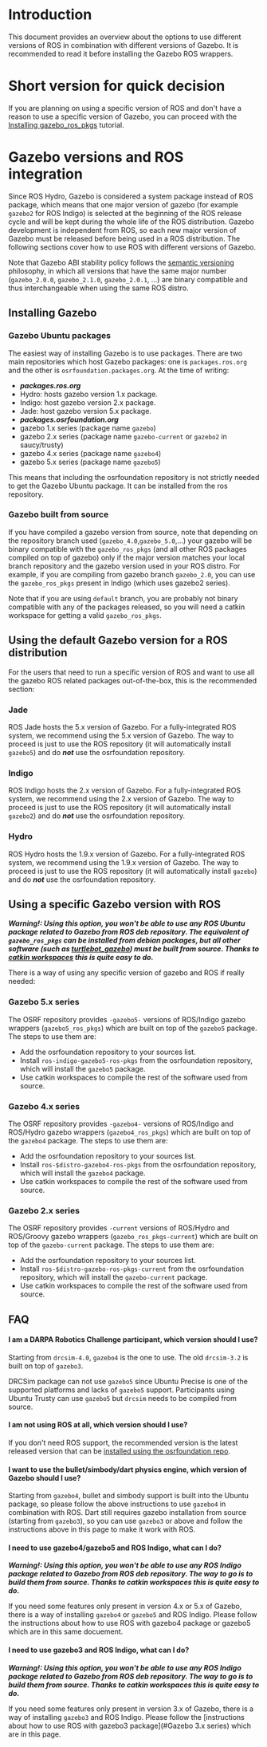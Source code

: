 # Introduction

This document provides an overview about the options to use different versions of ROS
 in combination with different versions of Gazebo.
It is recommended to read it before installing the Gazebo ROS wrappers.

# Short version for quick decision

If you are planning on using a specific version of ROS and don't have a reason
 to use a specific version of Gazebo,
 you can proceed with the
 [Installing gazebo\_ros\_pkgs](http://gazebosim.org/tutorials?tut=ros_installing&cat=connect_ros)
 tutorial.

# Gazebo versions and ROS integration

Since ROS Hydro, Gazebo is considered a system package instead of ROS package,
 which means that one major version of gazebo (for example `gazebo2` for ROS Indigo)
 is selected at the beginning of the ROS release cycle
 and will be kept during the whole life of the ROS distribution.
Gazebo development is independent from ROS, so each new major version of Gazebo
 must be released before being used in a ROS distribution.
The following sections cover how to use ROS with different versions of Gazebo.

Note that Gazebo ABI stability policy follows the
 [semantic versioning](http://semver.org/) philosophy, in which all versions that have the
 same major number (`gazebo_2.0.0`, `gazebo_2.1.0`, `gazebo_2.0.1`, ...)
 are binary compatible and thus interchangeable when using the same ROS distro.

## Installing Gazebo

### Gazebo Ubuntu packages

The easiest way of installing Gazebo is to use packages. There are two main repositories which host Gazebo packages: one is `packages.ros.org` and the other is `osrfoundation.packages.org`. At the time of writing:

 * ***packages.ros.org***
  *  Hydro: hosts gazebo version 1.x package.
  *  Indigo: host gazebo version 2.x package.
  *  Jade: host gazebo version 5.x package.
 * ***packages.osrfoundation.org***
  * gazebo 1.x series (package name `gazebo`)
  * gazebo 2.x series (package name `gazebo-current` or `gazebo2` in saucy/trusty)
  * gazebo 4.x series (package name `gazebo4`)
  * gazebo 5.x series (package name `gazebo5`)

This means that including the osrfoundation repository is not strictly needed to get the Gazebo Ubuntu package.
It can be installed from the ros repository.

### Gazebo built from source

If you have compiled a gazebo version from source, note that depending on the
repository branch used (`gazebo_4.0`,`gazebo_5.0`,...) your gazebo will be
binary compatible with the `gazebo_ros_pkgs` (and all other ROS packages compiled
on top of gazebo) only if the major version matches your local branch
repository and the gazebo version used in your ROS distro.  For example, if you
are compiling from gazebo branch `gazebo_2.0`, you can use the `gazebo_ros_pkgs`
present in Indigo (which uses gazebo2 series).

Note that if you are using `default` branch, you are probably not binary
compatible with any of the packages released, so you will need a catkin
workspace for getting a valid `gazebo_ros_pkgs`.

## Using the default Gazebo version for a ROS distribution

For the users that need to run a specific version of ROS
 and want to use all the gazebo ROS related packages out-of-the-box,
 this is the recommended section:

### Jade

ROS Jade hosts the 5.x version of Gazebo.
For a fully-integrated ROS system, we recommend using the 5.x version of
Gazebo.  The way to proceed is just to use the ROS repository (it will
automatically install `gazebo5`) and do ***not*** use the osrfoundation
repository.

### Indigo

ROS Indigo hosts the 2.x version of Gazebo.
For a fully-integrated ROS system, we recommend using the 2.x version of Gazebo.
The way to proceed is just to use the ROS repository (it will automatically install `gazebo2`)
 and do ***not*** use the osrfoundation repository.

### Hydro

ROS Hydro hosts the 1.9.x version of Gazebo.
For a fully-integrated ROS system, we recommend using the 1.9.x version of Gazebo.
The way to proceed is just to use the ROS repository (it will automatically install `gazebo`)
 and do ***not*** use the osrfoundation repository.

## Using a specific Gazebo version with ROS
***Warning!: Using this option,
 you won't be able to use any ROS Ubuntu package related to Gazebo from ROS deb repository.
The equivalent of `gazebo_ros_pkgs` can be installed from debian packages,
 but all other software (such as [turtlebot_gazebo](http://wiki.ros.org/turtlebot_gazebo))
 must be built from source.
Thanks to
 [catkin workspaces](http://wiki.ros.org/catkin/Tutorials/create_a_workspace)
 this is quite easy to do.***

There is a way of using any specific version of gazebo and ROS if really needed:

### Gazebo 5.x series

The OSRF repository provides `-gazebo5-` versions of ROS/Indigo gazebo wrappers
 (`gazebo5_ros_pkgs`) which are built on top of the `gazebo5` package.
The steps to use them are:

 * Add the osrfoundation repository to your sources list.
 * Install `ros-indigo-gazebo5-ros-pkgs` from the osrfoundation repository, which will install the `gazebo5` package.
 * Use catkin workspaces to compile the rest of the software used from source.

### Gazebo 4.x series

The OSRF repository provides `-gazebo4-` versions of ROS/Indigo and ROS/Hydro gazebo wrappers
 (`gazebo4_ros_pkgs`) which are built on top of the `gazebo4` package.
The steps to use them are:

 * Add the osrfoundation repository to your sources list.
 * Install `ros-$distro-gazebo4-ros-pkgs` from the osrfoundation repository, which will install the `gazebo4` package.
 * Use catkin workspaces to compile the rest of the software used from source.

### Gazebo 2.x series

The OSRF repository provides `-current` versions of ROS/Hydro and ROS/Groovy gazebo wrappers
 (`gazebo_ros_pkgs-current`) which are built on top of the `gazebo-current` package.
The steps to use them are:

 * Add the osrfoundation repository to your sources list.
 * Install `ros-$distro-gazebo-ros-pkgs-current` from the osrfoundation repository, which will install the `gazebo-current` package.
 * Use catkin workspaces to compile the rest of the software used from source.

## FAQ

#### I am a DARPA Robotics Challenge participant, which version should I use?

Starting from `drcsim-4.0`, `gazebo4` is the one to use. The old `drcsim-3.2` is built
on top of `gazebo3`.

DRCSim package can not use `gazebo5` since Ubuntu Precise is one of the
supported platforms and lacks of `gazebo5` support. Participants using
Ubuntu Trusty can use `gazebo5` but `drcsim` needs to be compiled from
source.

#### I am not using ROS at all, which version should I use?

If you don't need ROS support, the recommended version is the latest released version that can be
 [installed using the osrfoundation repo](http://gazebosim.org/install).

#### I want to use the bullet/simbody/dart physics engine, which version of Gazebo should I use?

Starting from `gazebo4`, bullet and simbody support is built into the Ubuntu package,
 so please follow the above instructions to use `gazebo4` in combination with ROS.
Dart still requires gazebo installation from source (starting from `gazebo3`),
 so you can use `gazebo3` or above and follow the instructions above in this page to make it work with ROS.

#### I need to use gazebo4/gazebo5 and ROS Indigo, what can I do?
***Warning!: Using this option, you won't be able to use any ROS Indigo package related to Gazebo from ROS deb repository. The way to go is to build them from source. Thanks to catkin workspaces this is quite easy to do.***

If you need some features only present in version 4.x or 5.x of Gazebo, there
is a way of installing `gazebo4` or `gazebo5` and ROS Indigo. Please follow the
instructions about how to use ROS with gazebo4 package or gazebo5 which are in 
this same docuement.

#### I need to use gazebo3 and ROS Indigo, what can I do?
***Warning!: Using this option, you won't be able to use any ROS Indigo package related to Gazebo from ROS deb repository. The way to go is to build them from source. Thanks to catkin workspaces this is quite easy to do.***

If you need some features only present in version 3.x of Gazebo, there is a way of installing `gazebo3` and ROS Indigo. Please follow the [instructions about how to use ROS with gazebo3 package](#Gazebo 3.x series) which are in this page.
